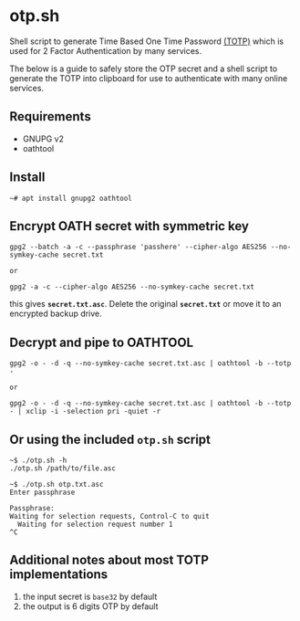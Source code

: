# otp.sh
Shell script to generate Time Based One Time Password [(TOTP)](https://en.wikipedia.org/wiki/Time-based_One-time_Password_algorithm) which is used for 2 Factor Authentication by many services.

The below is a guide to safely store the OTP secret and a shell script to generate the TOTP into clipboard for use to authenticate with many online services.

## Requirements
- GNUPG v2
- oathtool

## Install
```shell
~# apt install gnupg2 oathtool
```

## Encrypt OATH secret with symmetric key
```shell
gpg2 --batch -a -c --passphrase 'passhere' --cipher-algo AES256 --no-symkey-cache secret.txt

or

gpg2 -a -c --cipher-algo AES256 --no-symkey-cache secret.txt
```
  
this gives **`secret.txt.asc`**.  Delete the original **`secret.txt`** or move it to an encrypted backup drive.

## Decrypt and pipe to OATHTOOL
```shell
gpg2 -o - -d -q --no-symkey-cache secret.txt.asc | oathtool -b --totp -

or

gpg2 -o - -d -q --no-symkey-cache secret.txt.asc | oathtool -b --totp - | xclip -i -selection pri -quiet -r 
``` 
  
## Or using the included **`otp.sh`** script
```shell
~$ ./otp.sh -h
./otp.sh /path/to/file.asc

~$ ./otp.sh otp.txt.asc 
Enter passphrase

Passphrase: 
Waiting for selection requests, Control-C to quit
  Waiting for selection request number 1
^C
```

## Additional notes about most TOTP implementations
1. the input secret is `base32` by default
2. the output is 6 digits OTP by default
